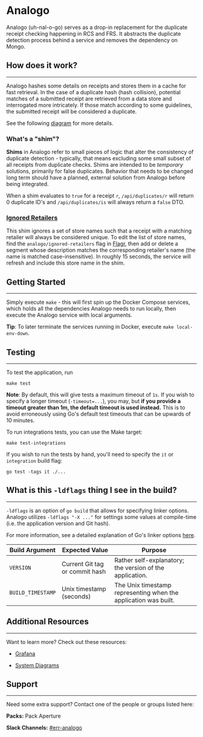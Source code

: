# Analogo

Analogo (uh-nal-o-go) serves as a drop-in replacement for the duplicate receipt checking happening in RCS and FRS. It abstracts the duplicate detection process behind a service and removes the dependency on Mongo.

## How does it work?

---

Analogo hashes some details on receipts and stores them in a cache for fast retrieval. In the case of a duplicate hash (hash collision), potential matches of a submitted receipt are retrieved from a data store and interrogated more intricately. If those match according to some guidelines, the submitted receipt will be considered a duplicate.

See the following [diagram](https://lucid.app/documents/embeddedchart/11b72fb5-67a8-4b08-84df-d32a1c15d7c7) for more details.

### What's a "shim"?

**Shims** in Analogo refer to small pieces of logic that alter the consistency of duplicate detection - typically, that means excluding some small subset of all receipts from duplicate checks. Shims are intended to be *temporary* solutions, primarily for false duplicates. Behavior that needs to be changed long term should have a planned, external solution from Analogo before being integrated.

When a shim evaluates to `true` for a receipt `r`, `/api/duplicates/r` will return 0 duplicate ID's and `/api/duplicates/is` will always return a `false` DTO. 

### [Ignored Retailers](https://bitbucket.org/fetchrewards/analogo/src/main/internal/duplicate/shim/for_store_names.go)

This shim ignores a set of store names such that a receipt with a matching retailer will always be considered unique. To edit the list of store names, find the `analogo/ignored-retailers` flag in [Flagr](https://prod-flagr.fetchrewards.com/#/flags/21), then add or delete a segment whose description matches the corresponding retailer's name (the name is matched case-insensitive). In roughly 15 seconds, the service will refresh and include this store name in the shim.

## Getting Started

---

Simply execute `make` - this will first spin up the Docker Compose services, which holds all the dependencies Analogo needs to run locally, then execute the Analogo service with local arguments.

**Tip**: To later terminate the services running in Docker, execute `make local-env-down`.

## Testing

---

To test the application, run

```
make test
```

**Note**: By default, this will give tests a maximum timeout of `1s`. If you wish to specify a longer timeout (`-timeout=...`), you may, but **if you provide a timeout greater than 1m, the default timeout is used instead.** This is to avoid erroneously using Go's default test timeouts that can be upwards of 10 minutes.

To run integrations tests, you can use the Make target:

```
make test-integrations
```

If you wish to run the tests by hand, you'll need to specify the `it` or `integration` build flag:

```
go test -tags it ./...
```

## What is this `-ldflags` thing I see in the build?

---

`-ldflags` is an option of `go build` that allows for specifying linker options. Analogo utilizes `-ldflags "-X ..."` for settings some values at compile-time (i.e. the application version and Git hash).

 For more information, see a detailed explanation of Go's linker options [here](https://pkg.go.dev/cmd/link).

| Build Argument    | Expected Value                 | Purpose                                                         |
|-------------------|--------------------------------|-----------------------------------------------------------------|
| `VERSION`         | Current Git tag or commit hash | Rather self-explanatory; the version of the application.        |
| `BUILD_TIMESTAMP` | Unix timestamp (seconds)       | The Unix timestamp representing when the application was built. |

## Additional Resources

----

Want to learn more? Check out these resources:

- [Grafana](https://fetchrewards.grafana.net/d/49JuSZc7z/analogo?orgId=1)

- [System Diagrams](https://lucid.app/lucidchart/11b72fb5-67a8-4b08-84df-d32a1c15d7c7/edit?viewport_loc=60%2C21%2C2219%2C1104%2CIHoqPqLhr2gW&invitationId=inv_f26b62f3-6ac4-46ca-a72d-9e29b2c9047c)

## Support

----

Need some extra support? Contact one of the people or groups listed here:

**Packs:** Pack Aperture

**Slack Channels:** [#err-analogo](https://fetchrewards.slack.com/archives/C02HP2BB342)